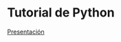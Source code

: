 # Tutorial de Python

[Presentación](https://docs.google.com/presentation/d/1ETwo7RCIj_hGuNhAx2LELyUpqF4oD7z4/edit?usp=sharing&ouid=108256433285622700087&rtpof=true&sd=true)